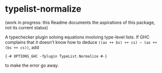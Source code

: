 # typelist-normalize

(work in progress: this Readme documents the aspirations of this package, not its current status)

A typechecker plugin solving equations involving type-level lists. If GHC complains that it doesn't know how to deduce `((as ++ bs) ++ cs) ~ (as ++ (bs ++ cs))`, add

    {-# OPTIONS_GHC -fplugin TypeList.Normalize #-}

to make the error go away.

